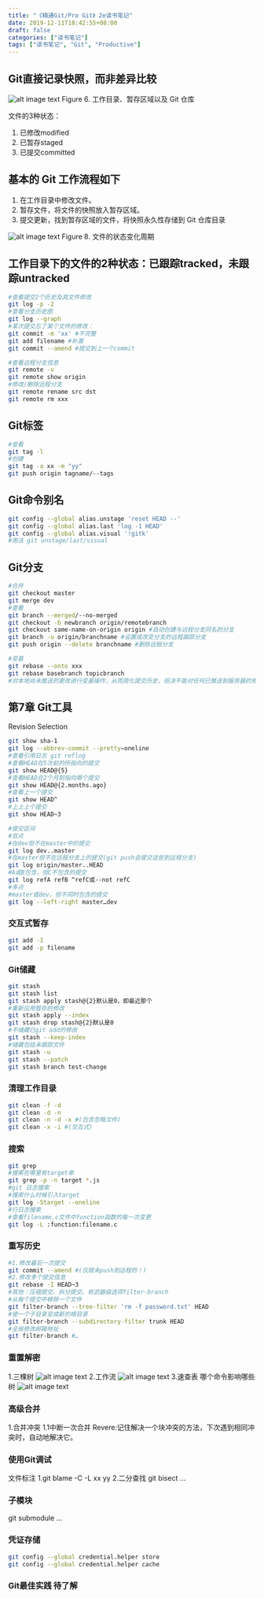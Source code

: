 ```yaml
---
title: "《精通Git/Pro Git》 2e读书笔记"
date: 2019-12-11T18:42:55+08:00
draft: false
categories: ["读书笔记"]
tags: ["读书笔记", "Git", "Productive"]
---
```


## Git直接记录快照，而非差异比较

![alt image text](/progit/6.png)
Figure 6. 工作目录、暂存区域以及 Git 仓库

文件的3种状态：

1. 已修改modified
2. 已暂存staged
3. 已提交committed

## 基本的 Git 工作流程如下

1. 在工作目录中修改文件。
2. 暂存文件，将文件的快照放入暂存区域。
3. 提交更新，找到暂存区域的文件，将快照永久性存储到 Git 仓库目录

![alt image text](/progit/8.png)
Figure 8. 文件的状态变化周期

## 工作目录下的文件的2种状态：已跟踪tracked，未跟踪untracked

```bash
#查看提交2个历史及其文件修改
git log -p -2
#查看分支历史图
git log --graph
#某次提交忘了某个文件的修改：
git commit -m 'xx' #不完整
git add filename #补漏
git commit --amend #提交到上一个commit

#查看远程分支信息
git remote -v
git remote show origin
#修改/删除远程分支
git remote rename src dst
git remote rm xxx
```

## Git标签

```bash
#查看
git tag -l
#创建
git tag -a xx -m "yy"
git push origin tagname/--tags
```

## Git命令别名

```bash
git config --global alias.unstage 'reset HEAD --'
git config --global alias.last 'log -1 HEAD'
git config --global alias.visual '!gitk'
#用法 git unstage/last/visual
```

## Git分支

```bash
#合并
git checkout master
git merge dev
#查看
git branch --merged/--no-merged
git checkout -b newbranch origin/remotebranch
git checkout same-name-on-origin origin #自动创建与远程分支同名的分支
git branch -u origin/branchname #设置或改变分支的远程跟踪分支
git push origin --delete branchname #删除远程分支

#变基
git rebase --onto xxx
git rebase basebranch topicbranch
#对本地尚未推送的更改进行变基操作，从而简化提交历史，但决不能对任何已推送到服务器的修改进行变基操作!!!
```

## 第7章 Git工具

Revision Selection

```bash
git show sha-1
git log --abbrev-commit --pretty=oneline
#查看引用日志 git reflog
#查看HEAD在5次前的所指向的提交
git show HEAD@{5}
#查看HEAD在2个月前指向哪个提交
git show HEAD@{2.months.ago}
#查看上一个提交
git show HEAD^
#上上上个提交
git show HEAD~3

#提交区间
#双点
#在dev但不在master中的提交
git log dev..master
#在master但不在远程分支上的提交(git push会提交这些到远程分支)
git log origin/master..HEAD
#A或B包含，但C不包含的提交
git log refA refB ^refC或--not refC
#多点
#master或dev，但不同时包含的提交
git log --left-right master…dev
```

### 交互式暂存

```bash
git add -I
git add -p filename
```

### Git储藏

```bash
git stash
git stash list
git stash apply stash@{2}默认是0，即最近那个
#重新应用暂存的修改
git stash apply --index
git stash drop stash@{2}默认是0
#不储藏已git add的修改
git stash --keep-index
#储藏包括未跟踪文件
git stash -u
git stash --patch
git stash branch test-change
```

### 清理工作目录

```bash
git clean -f -d
git clean -d -n
git clean -n -d -x #(包含忽略文件)
git clean -x -i #(交互式)
```

### 搜索

```bash
git grep
#搜索在哪里有target串
git grep -p -n target *.js
#git 日志搜索
#搜索什么时候引入target
git log -Starget --oneline
#行日志搜索
#查看filename.c文件中function函数的每一次变更
git log -L :function:filename.c
```

### 重写历史

```bash
#1.修改最后一次提交
git commit --amend #(仅限未push到远程的！)
#2.修改多个提交信息
git rebase -I HEAD~3
#其他：压缩提交、拆分提交、核武器级选项filter-branch
#从每个提交中移除一个文件
git filter-branch --tree-filter 'rm -f password.txt' HEAD
#使一个子目录变成新的根目录
git filter-branch --subdirectory-filter trunk HEAD
#全局修改邮箱地址
git filter-branch #…
```

### 重置解密

1.三棵树
![alt image text](/progit/3tree.png)
2.工作流
![alt image text](/progit/workflow.png)
3.速查表 哪个命令影响哪些树
![alt image text](/progit/cmd-tree.png)

### 高级合并

1.合并冲突
1.1中断一次合并
Revere:记住解决一个块冲突的方法，下次遇到相同冲突时，自动地解决它。

### 使用Git调试

文件标注
1.git blame -C -L xx yy
2.二分查找 git bisect …

### 子模块

git submodule ...

### 凭证存储

```bash
git config --global credential.helper store
git config --global credential.helper cache
```

### Git最佳实践 待了解
